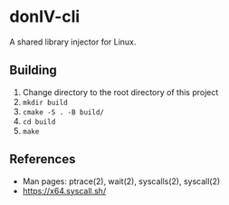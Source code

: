 # donIV-cli

A shared library injector for Linux.

## Building

1. Change directory to the root directory of this project
2. `mkdir build`
3. `cmake -S . -B build/`
4. `cd build`
5. `make`

## References

- Man pages: ptrace(2), wait(2), syscalls(2), syscall(2)
- https://x64.syscall.sh/
